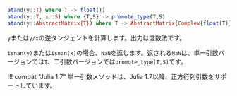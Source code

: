 ```julia
atand(y::T) where T -> float(T)
atand(y::T, x::S) where {T,S} -> promote_type(T,S)
atand(y::AbstractMatrix{T}) where T -> AbstractMatrix{Complex{float(T)}}
```

`y`または`y/x`の逆タンジェントを計算します。出力は度数法です。

`isnan(y)`または`isnan(x)`の場合、`NaN`を返します。返される`NaN`は、単一引数バージョンでは`T`、二引数バージョンでは`promote_type(T,S)`です。

!!! compat "Julia 1.7"
    単一引数メソッドは、Julia 1.7以降、正方行列引数をサポートしています。

